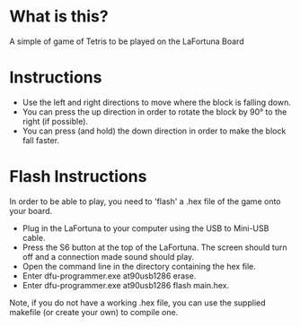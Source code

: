 # What is this?
A simple of game of Tetris to be played on the LaFortuna Board 

# Instructions

- Use the left and right directions to move where the block is falling down.
- You can press the up direction in order to rotate the block by 90° to the right (if possible).
- You can press (and hold) the down direction in order to make the block fall faster.

# Flash Instructions

In order to be able to play, you need to 'flash' a .hex file of the game onto your board.

- Plug in the LaFortuna to your computer using the USB to Mini-USB cable.
- Press the S6 button at the top of the LaFortuna. The screen should turn off and a connection made sound should play.
- Open the command line in the directory containing the hex file.
- Enter dfu-programmer.exe at90usb1286 erase.
- Enter dfu-programmer.exe at90usb1286 flash main.hex.

Note, if you do not have a working .hex file, you can use the supplied makefile (or create your own) to compile one.
